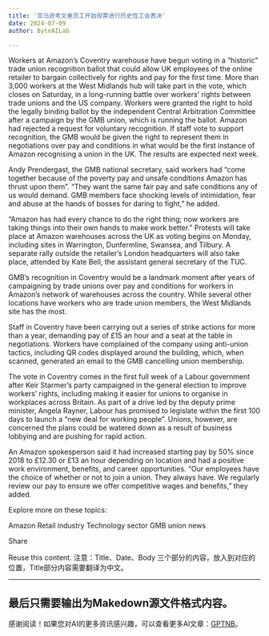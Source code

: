 ```yaml
---
title: '亚马逊考文垂员工开始投票进行历史性工会表决'
date: 2024-07-09
author: ByteAILab

---
```


Workers at Amazon’s Coventry warehouse have begun voting in a “historic” trade union recognition ballot that could allow UK employees of the online retailer to bargain collectively for rights and pay for the first time. More than 3,000 workers at the West Midlands hub will take part in the vote, which closes on Saturday, in a long-running battle over workers’ rights between trade unions and the US company. Workers were granted the right to hold the legally binding ballot by the independent Central Arbitration Committee after a campaign by the GMB union, which is running the ballot. Amazon had rejected a request for voluntary recognition. If staff vote to support recognition, the GMB would be given the right to represent them in negotiations over pay and conditions in what would be the first instance of Amazon recognising a union in the UK. The results are expected next week. 

Andy Prendergast, the GMB national secretary, said workers had “come together because of the poverty pay and unsafe conditions Amazon has thrust upon them”. “They want the same fair pay and safe conditions any of us would demand. GMB members face shocking levels of intimidation, fear and abuse at the hands of bosses for daring to fight,” he added.

“Amazon has had every chance to do the right thing; now workers are taking things into their own hands to make work better.” Protests will take place at Amazon warehouses across the UK as voting begins on Monday, including sites in Warrington, Dunfermline, Swansea, and Tilbury. A separate rally outside the retailer’s London headquarters will also take place, attended by Kate Bell, the assistant general secretary of the TUC.

GMB’s recognition in Coventry would be a landmark moment after years of campaigning by trade unions over pay and conditions for workers in Amazon’s network of warehouses across the country. While several other locations have workers who are trade union members, the West Midlands site has the most.

Staff in Coventry have been carrying out a series of strike actions for more than a year, demanding pay of £15 an hour and a seat at the table in negotiations. Workers have complained of the company using anti-union tactics, including QR codes displayed around the building, which, when scanned, generated an email to the GMB cancelling union membership.


The vote in Coventry comes in the first full week of a Labour government after Keir Starmer’s party campaigned in the general election to improve workers’ rights, including making it easier for unions to organise in workplaces across Britain. As part of a drive led by the deputy prime minister, Angela Rayner, Labour has promised to legislate within the first 100 days to launch a “new deal for working people”. Unions, however, are concerned the plans could be watered down as a result of business lobbying and are pushing for rapid action.

An Amazon spokesperson said it had increased starting pay by 50% since 2018 to £12.30 or £13 an hour depending on location and had a positive work environment, benefits, and career opportunities. “Our employees have the choice of whether or not to join a union. They always have. We regularly review our pay to ensure we offer competitive wages and benefits,” they added.

Explore more on these topics:

Amazon
Retail industry
Technology sector
GMB union
news

Share

Reuse this content.
注意：Title、Date、Body 三个部分的内容，放入到对应的位置，Title部分内容需要翻译为中文。

---
最后只需要输出为Makedown源文件格式内容。
---
感谢阅读！如果您对AI的更多资讯感兴趣，可以查看更多AI文章：[GPTNB](https://gptnb.com)。